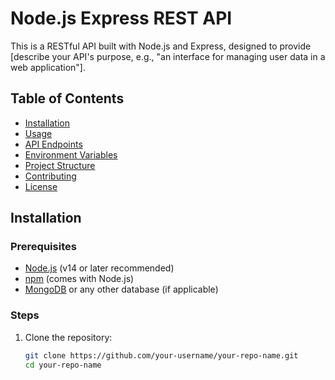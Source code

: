 # Node.js Express REST API

This is a RESTful API built with Node.js and Express, designed to provide [describe your API's purpose, e.g., "an interface for managing user data in a web application"].

## Table of Contents

- [Installation](#installation)
- [Usage](#usage)
- [API Endpoints](#api-endpoints)
- [Environment Variables](#environment-variables)
- [Project Structure](#project-structure)
- [Contributing](#contributing)
- [License](#license)

## Installation

### Prerequisites

- [Node.js](https://nodejs.org/) (v14 or later recommended)
- [npm](https://www.npmjs.com/) (comes with Node.js)
- [MongoDB](https://www.mongodb.com/) or any other database (if applicable)

### Steps

1. Clone the repository:

   ```bash
   git clone https://github.com/your-username/your-repo-name.git
   cd your-repo-name

